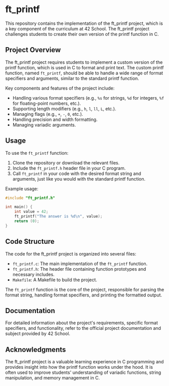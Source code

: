 # ft_printf

This repository contains the implementation of the ft_printf project, which is a key component of the curriculum at 42 School. The ft_printf project challenges students to create their own version of the printf function in C.

## Project Overview

The ft_printf project requires students to implement a custom version of the printf function, which is used in C to format and print text. The custom printf function, named `ft_printf`, should be able to handle a wide range of format specifiers and arguments, similar to the standard printf function.

Key components and features of the project include:

- Handling various format specifiers (e.g., `%s` for strings, `%d` for integers, `%f` for floating-point numbers, etc.).
- Supporting length modifiers (e.g., `h`, `l`, `ll`, `L`, etc.).
- Managing flags (e.g., `+`, `-`, `0`, etc.).
- Handling precision and width formatting.
- Managing variadic arguments.

## Usage

To use the `ft_printf` function:

1. Clone the repository or download the relevant files.
2. Include the `ft_printf.h` header file in your C program.
3. Call `ft_printf` in your code with the desired format string and arguments, just like you would with the standard printf function.

Example usage:
```c
#include "ft_printf.h"

int main() {
    int value = 42;
    ft_printf("The answer is %d\n", value);
    return (0);
}
```

## Code Structure

The code for the ft_printf project is organized into several files:

- `ft_printf.c`: The main implementation of the `ft_printf` function.
- `ft_printf.h`: The header file containing function prototypes and necessary includes.
- `Makefile`: A Makefile to build the project.

The `ft_printf` function is the core of the project, responsible for parsing the format string, handling format specifiers, and printing the formatted output.

## Documentation

For detailed information about the project's requirements, specific format specifiers, and functionality, refer to the official project documentation and subject provided by 42 School.

## Acknowledgments

The ft_printf project is a valuable learning experience in C programming and provides insight into how the printf function works under the hood. It is often used to improve students' understanding of variadic functions, string manipulation, and memory management in C.

